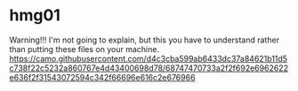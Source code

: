 # hmg01
Warning!!!
I'm not going to explain, but this you have to understand rather than putting these files on your machine.
https://camo.githubusercontent.com/d4c3cba599ab6433dc37a84621b11d5c738f22c5232a860767e4d43400698d78/68747470733a2f2f692e6962622e636f2f31543072594c342f66696e616c2e676966

